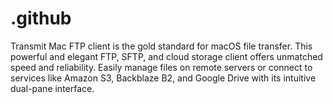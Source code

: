 # .github
Transmit Mac FTP client is the gold standard for macOS file transfer. This powerful and elegant FTP, SFTP, and cloud storage client offers unmatched speed and reliability. Easily manage files on remote servers or connect to services like Amazon S3, Backblaze B2, and Google Drive with its intuitive dual-pane interface.

